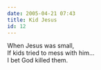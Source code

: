 ```yaml
---
date: 2005-04-21 07:43
title: Kid Jesus
id: 12
---
```

When Jesus was small,<br>
If kids tried to mess with him...<br>
I bet God killed them.
